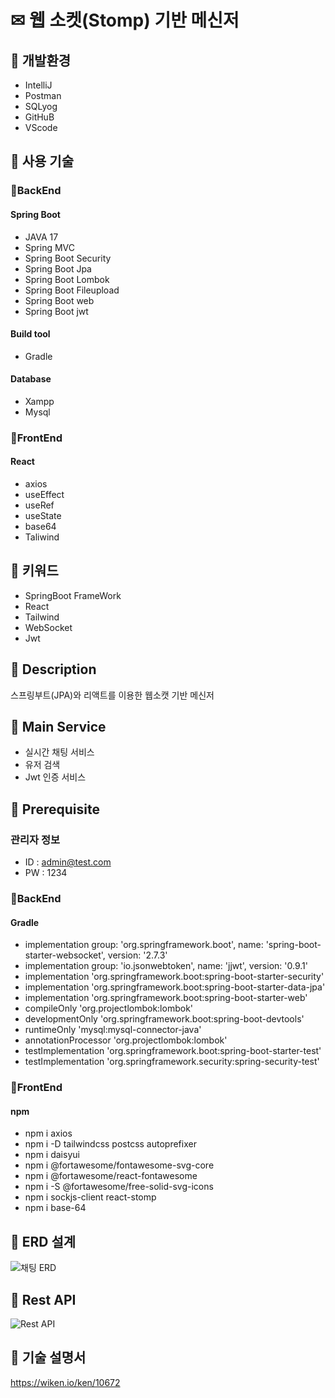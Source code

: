 # ✉ 웹 소켓(Stomp) 기반 메신저
## 📝 개발환경
* IntelliJ
* Postman
* SQLyog
* GitHuB
* VScode
## 📝 사용 기술
### 📌BackEnd
#### Spring Boot
* JAVA 17
* Spring MVC
* Spring Boot Security
* Spring Boot Jpa
* Spring Boot Lombok
* Spring Boot Fileupload
* Spring Boot web
* Spring Boot jwt

#### Build tool
* Gradle

#### Database
* Xampp
* Mysql

### 📌FrontEnd
#### React
* axios
* useEffect
* useRef
* useState
* base64
* Taliwind

## 📝 키워드 
* SpringBoot FrameWork
* React
* Tailwind
* WebSocket
* Jwt

## 📝 Description
스프링부트(JPA)와 리액트를 이용한 웹소캣 기반 메신저

## 📝 Main Service
* 실시간 채팅 서비스
* 유저 검색
* Jwt 인증 서비스

## 📝 Prerequisite
### 관리자 정보 
* ID : admin@test.com
* PW : 1234

### 📌BackEnd
#### Gradle
* implementation group: 'org.springframework.boot', name: 'spring-boot-starter-websocket', version: '2.7.3'
*	implementation group: 'io.jsonwebtoken', name: 'jjwt', version: '0.9.1'
*	implementation 'org.springframework.boot:spring-boot-starter-security'
*	implementation 'org.springframework.boot:spring-boot-starter-data-jpa'
*	implementation 'org.springframework.boot:spring-boot-starter-web'
*	compileOnly 'org.projectlombok:lombok'
*	developmentOnly 'org.springframework.boot:spring-boot-devtools'
*	runtimeOnly 'mysql:mysql-connector-java'
*	annotationProcessor 'org.projectlombok:lombok'
*	testImplementation 'org.springframework.boot:spring-boot-starter-test'
*	testImplementation 'org.springframework.security:spring-security-test'

### 📌FrontEnd
#### npm
* npm i axios
* npm i -D tailwindcss postcss autoprefixer
* npm i daisyui
* npm i @fortawesome/fontawesome-svg-core
* npm i @fortawesome/react-fontawesome
* npm i -S @fortawesome/free-solid-svg-icons
* npm i sockjs-client react-stomp
* npm i base-64

## 📝 ERD 설계
![채팅 ERD](https://user-images.githubusercontent.com/105466435/193568662-0e8c3e3c-10e1-410e-8bbe-05e2f6c10b3c.png)

## 📝 Rest API
![Rest API](https://user-images.githubusercontent.com/105466435/193569196-70814853-b143-4780-9ae1-20ef91d761d1.png)

## 📝 기술 설명서
https://wiken.io/ken/10672

